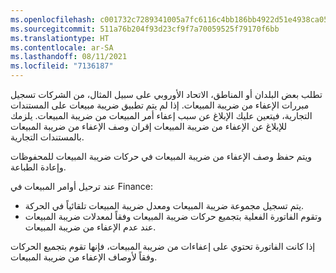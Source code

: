 ```yaml
---
ms.openlocfilehash: c001732c7289341005a7fc6116c4bb186bb4922d51e4938ca05355dd0a4a6827
ms.sourcegitcommit: 511a76b204f93d23cf9f7a70059525f79170f6bb
ms.translationtype: HT
ms.contentlocale: ar-SA
ms.lasthandoff: 08/11/2021
ms.locfileid: "7136187"
---
```

تطلب بعض البلدان أو المناطق، الاتحاد الأوروبي على سبيل المثال، من الشركات تسجيل مبررات الإعفاء من ضريبة المبيعات. إذا لم يتم تطبيق ضريبة مبيعات على المستندات التجارية، فيتعين عليك الإبلاغ عن سبب إعفاء أمر المبيعات من ضريبة المبيعات. يلزمك للإبلاغ عن الإعفاء من ضريبة المبيعات إقران وصف الإعفاء من ضريبة المبيعات بالمستندات التجارية.
 
ويتم حفظ وصف الإعفاء من ضريبة المبيعات في حركات ضريبة المبيعات للمحفوظات وإعادة الطباعة.

عند ترحيل أوامر المبيعات في Finance:

- يتم تسجيل مجموعة ضريبة المبيعات ومعدل ضريبة المبيعات تلقائياً في الحركة.
- وتقوم الفاتورة الفعلية بتجميع حركات ضريبة المبيعات وفقاً لمعدلات ضريبة المبيعات عند عدم الإعفاء من ضريبة المبيعات.


إذا كانت الفاتورة تحتوي على إعفاءات من ضريبة المبيعات، فإنها تقوم بتجميع الحركات وفقاً لأوصاف الإعفاء من ضريبة المبيعات.

